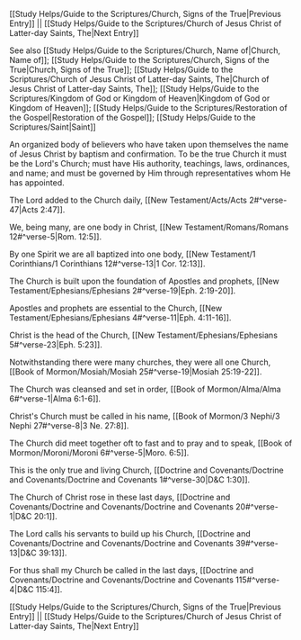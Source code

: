 [[Study Helps/Guide to the Scriptures/Church, Signs of the True|Previous Entry]]  ||  [[Study Helps/Guide to the Scriptures/Church of Jesus Christ of Latter-day Saints, The|Next Entry]]

 See also [[Study Helps/Guide to the Scriptures/Church, Name of|Church, Name of]]; [[Study Helps/Guide to the Scriptures/Church, Signs of the True|Church, Signs of the True]]; [[Study Helps/Guide to the Scriptures/Church of Jesus Christ of Latter-day Saints, The|Church of Jesus Christ of Latter-day Saints, The]]; [[Study Helps/Guide to the Scriptures/Kingdom of God or Kingdom of Heaven|Kingdom of God or Kingdom of Heaven]]; [[Study Helps/Guide to the Scriptures/Restoration of the Gospel|Restoration of the Gospel]]; [[Study Helps/Guide to the Scriptures/Saint|Saint]]

 An organized body of believers who have taken upon themselves the name of Jesus Christ by baptism and confirmation. To be the true Church it must be the Lord's Church; must have His authority, teachings, laws, ordinances, and name; and must be governed by Him through representatives whom He has appointed.

 The Lord added to the Church daily, [[New Testament/Acts/Acts 2#^verse-47|Acts 2:47]].

 We, being many, are one body in Christ, [[New Testament/Romans/Romans 12#^verse-5|Rom. 12:5]].

 By one Spirit we are all baptized into one body, [[New Testament/1 Corinthians/1 Corinthians 12#^verse-13|1 Cor. 12:13]].

 The Church is built upon the foundation of Apostles and prophets, [[New Testament/Ephesians/Ephesians 2#^verse-19|Eph. 2:19-20]].

 Apostles and prophets are essential to the Church, [[New Testament/Ephesians/Ephesians 4#^verse-11|Eph. 4:11-16]].

 Christ is the head of the Church, [[New Testament/Ephesians/Ephesians 5#^verse-23|Eph. 5:23]].

 Notwithstanding there were many churches, they were all one Church, [[Book of Mormon/Mosiah/Mosiah 25#^verse-19|Mosiah 25:19-22]].

 The Church was cleansed and set in order, [[Book of Mormon/Alma/Alma 6#^verse-1|Alma 6:1-6]].

 Christ's Church must be called in his name, [[Book of Mormon/3 Nephi/3 Nephi 27#^verse-8|3 Ne. 27:8]].

 The Church did meet together oft to fast and to pray and to speak, [[Book of Mormon/Moroni/Moroni 6#^verse-5|Moro. 6:5]].

 This is the only true and living Church, [[Doctrine and Covenants/Doctrine and Covenants/Doctrine and Covenants 1#^verse-30|D&C 1:30]].

 The Church of Christ rose in these last days, [[Doctrine and Covenants/Doctrine and Covenants/Doctrine and Covenants 20#^verse-1|D&C 20:1]].

 The Lord calls his servants to build up his Church, [[Doctrine and Covenants/Doctrine and Covenants/Doctrine and Covenants 39#^verse-13|D&C 39:13]].

 For thus shall my Church be called in the last days, [[Doctrine and Covenants/Doctrine and Covenants/Doctrine and Covenants 115#^verse-4|D&C 115:4]].

[[Study Helps/Guide to the Scriptures/Church, Signs of the True|Previous Entry]]  ||  [[Study Helps/Guide to the Scriptures/Church of Jesus Christ of Latter-day Saints, The|Next Entry]]